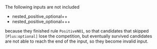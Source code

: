 The following inputs are not included

- nested_positive_optional++
- nested_positive_optional+++

because they finished rule `PositiveNO1`,
so that candidates that skipped `[Plus:optional]` lose the competition,
but eventually survived candidates are not able to reach the end of the input,
so they become invalid input.